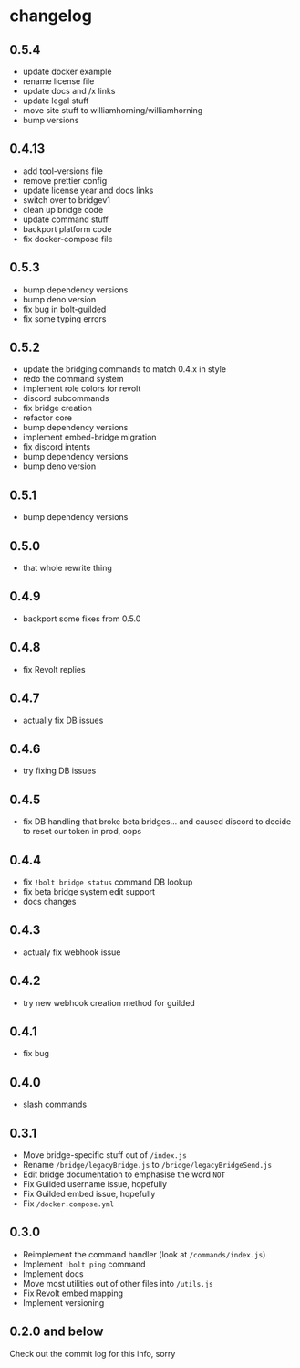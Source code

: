 # changelog

## 0.5.4

- update docker example
- rename license file
- update docs and /x links
- update legal stuff
- move site stuff to williamhorning/williamhorning
- bump versions

## 0.4.13

- add tool-versions file
- remove prettier config
- update license year and docs links
- switch over to bridgev1
- clean up bridge code
- update command stuff
- backport platform code
- fix docker-compose file

## 0.5.3

- bump dependency versions
- bump deno version
- fix bug in bolt-guilded
- fix some typing errors

## 0.5.2

- update the bridging commands to match 0.4.x in style
- redo the command system
- implement role colors for revolt
- discord subcommands
- fix bridge creation
- refactor core
- bump dependency versions
- implement embed-bridge migration
- fix discord intents
- bump dependency versions
- bump deno version

## 0.5.1

- bump dependency versions

## 0.5.0

- that whole rewrite thing

## 0.4.9

- backport some fixes from 0.5.0

## 0.4.8

- fix Revolt replies

## 0.4.7

- actually fix DB issues

## 0.4.6

- try fixing DB issues

## 0.4.5

- fix DB handling that broke beta bridges... and caused discord to decide to
  reset our token in prod, oops

## 0.4.4

- fix `!bolt bridge status` command DB lookup
- fix beta bridge system edit support
- docs changes

## 0.4.3

- actualy fix webhook issue

## 0.4.2

- try new webhook creation method for guilded

## 0.4.1

- fix bug

## 0.4.0

- slash commands

## 0.3.1

- Move bridge-specific stuff out of `/index.js`
- Rename `/bridge/legacyBridge.js` to `/bridge/legacyBridgeSend.js`
- Edit bridge documentation to emphasise the word `NOT`
- Fix Guilded username issue, hopefully
- Fix Guilded embed issue, hopefully
- Fix `/docker.compose.yml`

## 0.3.0

- Reimplement the command handler (look at `/commands/index.js`)
- Implement `!bolt ping` command
- Implement docs
- Move most utilities out of other files into `/utils.js`
- Fix Revolt embed mapping
- Implement versioning

## 0.2.0 and below

Check out the commit log for this info, sorry

